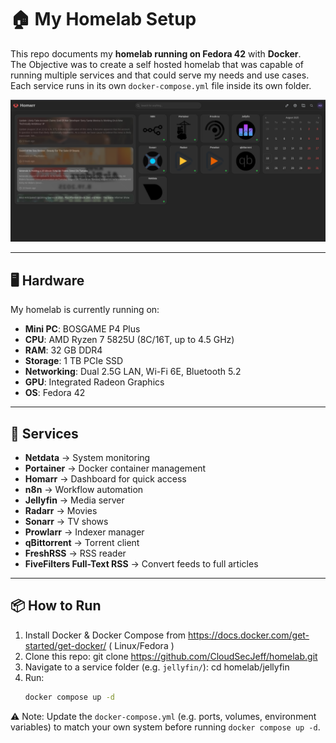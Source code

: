 # 🏠 My Homelab Setup

This repo documents my **homelab running on Fedora 42** with **Docker**.  
The Objective was to create a self hosted homelab that was capable of running multiple services and that could serve my needs and use cases.
Each service runs in its own `docker-compose.yml` file inside its own folder.

![Homarr Dashboard](./Screenshots/homarr_dashboard.png)


---

## 🖥️ Hardware

My homelab is currently running on:

- **Mini PC**: BOSGAME P4 Plus
- **CPU**: AMD Ryzen 7 5825U (8C/16T, up to 4.5 GHz)
- **RAM**: 32 GB DDR4
- **Storage**: 1 TB PCIe SSD
- **Networking**: Dual 2.5G LAN, Wi-Fi 6E, Bluetooth 5.2
- **GPU**: Integrated Radeon Graphics
- **OS**: Fedora 42

---

## 🚀 Services

- **Netdata** → System monitoring
- **Portainer** → Docker container management
- **Homarr** → Dashboard for quick access
- **n8n** → Workflow automation
- **Jellyfin** → Media server
- **Radarr** → Movies
- **Sonarr** → TV shows
- **Prowlarr** → Indexer manager
- **qBittorrent** → Torrent client
- **FreshRSS** → RSS reader
- **FiveFilters Full-Text RSS** → Convert feeds to full articles

---

## 📦 How to Run
1. Install Docker & Docker Compose from https://docs.docker.com/get-started/get-docker/ ( Linux/Fedora )
2. Clone this repo:
   git clone https://github.com/CloudSecJeff/homelab.git
3. Navigate to a service folder (e.g. `jellyfin/`):
   cd homelab/jellyfin
4. Run:
   ```bash
   docker compose up -d
⚠️ Note: Update the `docker-compose.yml` (e.g. ports, volumes, environment variables) to match your own system before running `docker compose up -d`.
